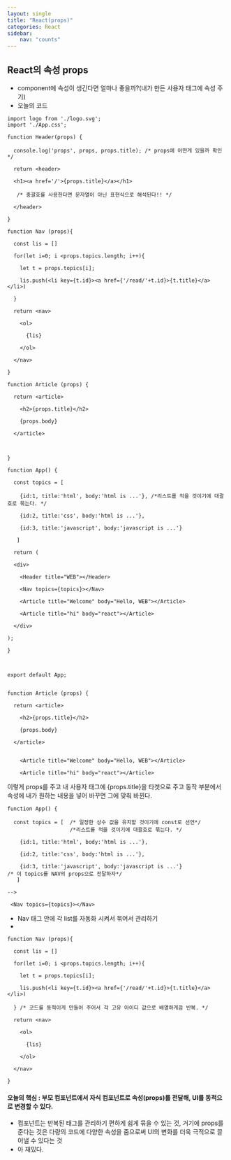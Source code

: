 ```yaml
---
layout: single
title: "React(props)"
categories: React
sidebar:
    nav: "counts"
---
```



## React의 속성 props

- component에 속성이 생긴다면 얼마나 좋을까?(내가 만든 사용자 태그에 속성 주기)
- 오늘의 코드

```
import logo from './logo.svg';
import './App.css';

function Header(props) {

  console.log('props', props, props.title); /* props에 어떤게 있을까 확인 */

  return <header>

  <h1><a href='/'>{props.title}</a></h1> 
  
   /* 중괄호를 사용한다면 문자열이 아닌 표현식으로 해석된다!! */

  </header>

}

function Nav (props){

  const lis = []

  for(let i=0; i <props.topics.length; i++){

    let t = props.topics[i];

    lis.push(<li key={t.id}><a href={'/read/'+t.id}>{t.title}</a></li>)

  }

  return <nav>

    <ol>

      {lis}

    </ol>

  </nav>

}

function Article (props) {

  return <article>

    <h2>{props.title}</h2>

    {props.body}

  </article>

  

}

function App() {

  const topics = [

    {id:1, title:'html', body:'html is ...'}, /*리스트를 적을 것이기에 대괄호로 묶는다. */

    {id:2, title:'css', body:'html is ...'},

    {id:3, title:'javascript', body:'javascript is ...'}

   ]

  return (

  <div>

    <Header title="WEB"></Header>

    <Nav topics={topics}></Nav>

    <Article title="Welcome" body="Hello, WEB"></Article>

    <Article title="hi" body="react"></Article>

  </div>

);

}

  

export default App;
```


```

function Article (props) {

  return <article>

    <h2>{props.title}</h2>

    {props.body}

  </article>


    <Article title="Welcome" body="Hello, WEB"></Article>

    <Article title="hi" body="react"></Article>
```

이렇게 props를 주고 내 사용자 태그에 {props.title}을 타겟으로 주고 
동작 부분에서 속성에 내가 원하는 내용을 넣어 바꾸면 그에 맞춰 바뀐다.

```
function App() {

  const topics = [  /* 일정한 상수 값을 유지할 것이기에 const로 선언*/
					/*리스트를 적을 것이기에 대괄호로 묶는다. */
			
    {id:1, title:'html', body:'html is ...'}, 
   
    {id:2, title:'css', body:'html is ...'},

    {id:3, title:'javascript', body:'javascript is ...'}
/* 이 topics를 NAV의 props으로 전달하자*/
   ]

-->

 <Nav topics={topics}></Nav>

```

- Nav 태그 안에 각 list를 자동화 시켜서 묶어서 관리하기
- 
```
function Nav (props){

  const lis = []

  for(let i=0; i <props.topics.length; i++){

    let t = props.topics[i];

    lis.push(<li key={t.id}><a href={'/read/'+t.id}>{t.title}</a></li>)

  } /* 코드를 동적이게 만들어 주어서 각 고유 아이디 값으로 배열하게끔 반복. */

  return <nav>

    <ol>

      {lis}

    </ol>

  </nav>

}
```


#### 오늘의 핵심 : 부모 컴포넌트에서 자식 컴포넌트로 속성(props)를 전달해, UI를 동적으로 변경할 수 있다.

- 컴포넌트는 반복된 태그를 관리하기 편하게 쉽게 묶을 수 있는 것, 거기에 props를 준다는 것은 다량의 코드에 다양한 속성을 줌으로써 UI의 변화를 더욱 극적으로 끌어낼 수 있다는 것
- 아 재밌다.